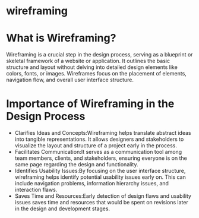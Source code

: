# wireframing
# What is Wireframing?
Wireframing is a crucial step in the design process, serving as a blueprint or skeletal framework of a website or application. It outlines the basic structure and layout without delving into detailed design elements like colors, fonts, or images. Wireframes focus on the placement of elements, navigation flow, and overall user interface structure.

# Importance of Wireframing in the Design Process
- Clarifies Ideas and Concepts:Wireframing helps translate abstract ideas into tangible representations. It allows designers and stakeholders to visualize the layout and structure of a project early in the process.
- Facilitates Communication:It serves as a communication tool among team members, clients, and stakeholders, ensuring everyone is on the same page regarding the design and functionality.
- Identifies Usability Issues:By focusing on the user interface structure, wireframing helps identify potential usability issues early on. This can include navigation problems, information hierarchy issues, and interaction flaws.
- Saves Time and Resources:Early detection of design flaws and usability issues saves time and resources that would be spent on revisions later in the design and development stages.
